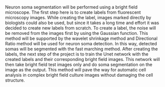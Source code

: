 Neuron soma segmentation will be performed using a bright field microscope. The first step here is to create labels from fluorescent microscopy images. While creating the label, images marked directly by biologists could also be used, but since it takes a long time and effort it was decided to create new labels from scratch. 
To create a label, the noise will be removed from the images first by using the Gaussian function. This method will be supported by the wavelet shrinkage method and Directional Ratio method will be used for neuron soma detection. In this way, detected somas will be segmented with the fast marching method. After creating the labels,
the next step of the project is to train the Unet network with the created labels and their corresponding bright field images. This network will then take bright field test images only and do soma segmentation on the image as the output. This method will pave the way for automatic cell analysis in complex bright field culture images
without damaging the cell structure.
